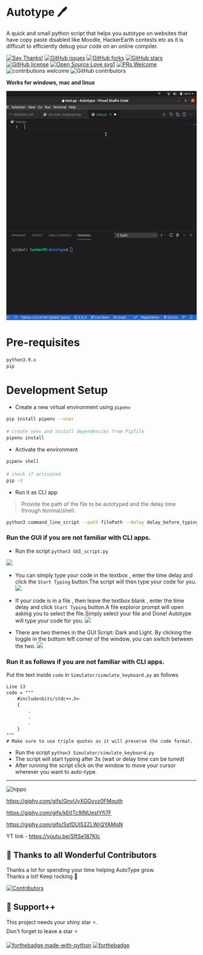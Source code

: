 # Autotype 🖊

A quick and small python script that helps you autotype on websites that have copy paste disabled like Moodle, HackerEarth contests etc as it is difficult to efficiently debug your code on an online compiler.

[![Say Thanks!](https://img.shields.io/badge/Say%20Thanks-!-1EAEDB.svg)](https://saythanks.io/to/codingid6)
[![GitHub issues](https://img.shields.io/github/issues/tushar5526/Autotype)](https://github.com/tushar5526/Autotype/issues)
[![GitHub forks](https://img.shields.io/github/forks/tushar5526/Autotype)](https://github.com/tushar5526/Autotype/network)
[![GitHub stars](https://img.shields.io/github/stars/tushar5526/Autotype)](https://github.com/tushar5526/Autotype/stargazers)
[![GitHub license](https://img.shields.io/github/license/tushar5526/Autotype)](https://github.com/tushar5526/Autotype/blob/main/LICENSE)
[![Open Source Love svg1](https://badges.frapsoft.com/os/v1/open-source.svg?v=103)](https://github.com/ellerbrock/open-source-badges/) [![PRs Welcome](https://img.shields.io/badge/PRs-welcome-brightgreen.svg?style=flat-square)](http://makeapullrequest.com) ![contributions welcome](https://img.shields.io/static/v1.svg?label=Contributions&message=Welcome&color=0059b3&style=flat-square) ![GitHub contributors](https://img.shields.io/github/contributors-anon/tushar5526/Autotype) 
<br>

**Works for windows, mac and linux**

<img src="./demo.gif?raw=true">

# Pre-requisites
`python3.9.x`   
`pip`

# Development Setup
- Create a new virtual environment using `pipenv`
```bash
pip install pipenv --user

# create venv and install dependencies from Pipfile
pipenv install
```
- Activate the environment
```bash
pipenv shell

# check if activated
pip -V
```

- Run it as CLI app

> Provide the path of the file to be autotyped and the delay time through teminal/shell.

```bash
python3 command_line_script --path filePath --delay delay_before_typing
```


### Run the GUI if you are not familiar with CLI apps.

- Run the script `python3 GUI_script.py`
<img src="demo_image/demo_script_gui.png">

- You can simply type your code in the textbox , enter the time delay and click the `Start Typing` button.The script will then type your code for you.
![](https://github.com/RyanWalker277/Autotype/blob/main/demo_image/type_code.gif)

- If your code is in a file , then leave the textbox blank , enter the time delay and click `Start Typing` button.A file exploror prompt will open asking you to select the file.Simply select your file and Done! Autotype will type your code for you.
![](https://github.com/RyanWalker277/Autotype/blob/main/demo_image/open_file.gif)

- There are two themes in the GUI Script: Dark and Light. By clicking the toggle in the bottom left corner of the window, you can switch between the two.
![](https://github.com/RyanWalker277/Autotype/blob/main/demo_image/themes.gif)

### Run it as follows if you are not familiar with CLI apps.
Put the text inside `code` in `Simulator/simulate_keyboard.py` as follows

```
Line 13
code = """
    #include<bits/stdc++.h>
    {
        .
        .
        .
    }
"""
# Make sure to use triple quotes as it will preserve the code format.
```
- Run the script `python3 Simulator/simulate_keyboard.py`
- The script will start typing after 3s (wait or delay time can be tuned)
- After running the script click on the window to move your cursor wherever you want to auto-type.
<hr>


![hippo](https://giphy.com/gifs/GnvUyXGGvvz0FMquth)

https://giphy.com/gifs/GnvUyXGGvvz0FMquth

https://giphy.com/gifs/kEtITc9INUestYfi7F

https://giphy.com/gifs/SsfDUI52ZLWrQYAMqN

YT link - https://youtu.be/SftSe187Klc

## 💪 Thanks to all Wonderful Contributors

Thanks a lot for spending your time helping AutoType grow.   
Thanks a lot! Keep rocking 🍻

[![Contributors](https://contrib.rocks/image?repo=tushar5526/Autotype)](https://github.com/tushar5526/Autotype/graphs/contributors)

## 🙏 Support++

This project needs your shiny star ⭐.   
Don't forget to leave a star ⭐️

[![forthebadge made-with-python](http://ForTheBadge.com/images/badges/made-with-python.svg)](https://www.python.org/)  [![forthebadge](https://forthebadge.com/images/badges/built-with-love.svg)](https://forthebadge.com)




